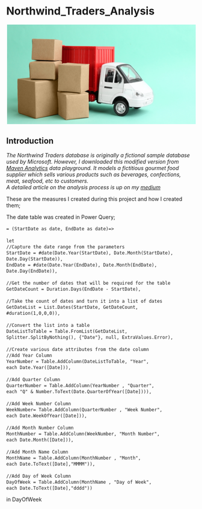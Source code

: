# Northwind_Traders_Analysis       

![](selecting_supplier.png)   

## Introduction      
_The Northwind Traders database is originally a fictional sample database used by Microsoft. However, I downloaded this modified version from [Maven Analytics](https://www.mavenanalytics.io/) data playground. It models a fictitious gourmet food supplier which sells various products such as beverages, confections, meat, seafood, etc to customers._     
_A detailed article on the analysis process is up on my [medium]()_        

These are the measures I created during this project and how I created them;         

The date table was created in Power Query;     

    = (StartDate as date, EndDate as date)=>        
    
    let         
    //Capture the date range from the parameters
    StartDate = #date(Date.Year(StartDate), Date.Month(StartDate), 
    Date.Day(StartDate)),
    EndDate = #date(Date.Year(EndDate), Date.Month(EndDate), 
    Date.Day(EndDate)),      

    //Get the number of dates that will be required for the table
    GetDateCount = Duration.Days(EndDate - StartDate),

    //Take the count of dates and turn it into a list of dates
    GetDateList = List.Dates(StartDate, GetDateCount, 
    #duration(1,0,0,0)),

    //Convert the list into a table
    DateListToTable = Table.FromList(GetDateList, 
    Splitter.SplitByNothing(), {"Date"}, null, ExtraValues.Error),

    //Create various date attributes from the date column
    //Add Year Column
    YearNumber = Table.AddColumn(DateListToTable, "Year", 
    each Date.Year([Date])),

    //Add Quarter Column
    QuarterNumber = Table.AddColumn(YearNumber , "Quarter", 
    each "Q" & Number.ToText(Date.QuarterOfYear([Date]))),

    //Add Week Number Column
    WeekNumber= Table.AddColumn(QuarterNumber , "Week Number", 
    each Date.WeekOfYear([Date])),

    //Add Month Number Column
    MonthNumber = Table.AddColumn(WeekNumber, "Month Number", 
    each Date.Month([Date])),

    //Add Month Name Column
    MonthName = Table.AddColumn(MonthNumber , "Month", 
    each Date.ToText([Date],"MMMM")),

    //Add Day of Week Column
    DayOfWeek = Table.AddColumn(MonthName , "Day of Week", 
    each Date.ToText([Date],"dddd"))

in
    DayOfWeek

